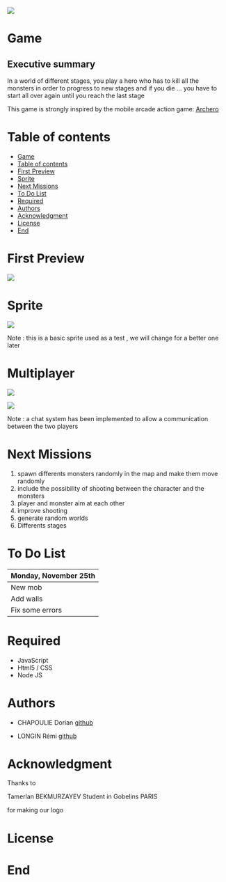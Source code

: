 ![](https://i.ibb.co/k56htP7/Screenshot-3.png)


# Game

## Executive summary
In a world of different stages, you play a hero who has to kill all the monsters in order to progress to new stages and if you die ... you have to start all over again until you reach the last stage

This game is strongly inspired by the mobile arcade action game:  [Archero](https://play.google.com/store/apps/details?id=com.habby.archero&hl=fr)

# Table of contents

<!--ts-->
   * [Game](#Game)
   * [Table of contents](#table-of-contents)
   * [First Preview](#First-Preview)
   * [Sprite](#Sprite)
   * [Next Missions](#Next-Mission)
   * [To Do List ](#To-do-list)
   * [Required](#Required)
   * [Authors](#Authors)
   * [Acknowledgment](#Acknowledgment)
   * [License](#License)
   * [End](#End)
 
<!--te-->

# First Preview

![](https://i.ibb.co/wzycXPG/Screenshot-6.png)


# Sprite

![](https://i.ibb.co/wzjjVzG/Screenshot-9.png)

Note : this is a basic sprite used as a test , we will change for a better one later


# Multiplayer 

![](https://i.ibb.co/pKkPZS4/Screenshot-7.png)

![](https://i.ibb.co/7zCgXmw/Screenshot-8.png)

Note : a chat system has been implemented to allow a communication between the two players

# Next Missions

1. spawn differents monsters randomly in the map and make them move randomly
2. include the possibility of shooting between the character and the monsters
3. player and monster aim at each other
4. improve shooting
5. generate random worlds
6. Differents stages


# To Do List  


| Monday, November 25th |  
| --------- | 
|  New mob  |
|  Add walls  |    
|  Fix some errors |   

# Required

+ JavaScript
+ Html5 / CSS
+ Node JS

# Authors

+ CHAPOULIE Dorian  [github](https://github.com/none06)

+ LONGIN Rémi [github](https://github.com/remiLNG)

# Acknowledgment

Thanks to 

Tamerlan BEKMURZAYEV Student in Gobelins PARIS


for making our logo


# License


# End
